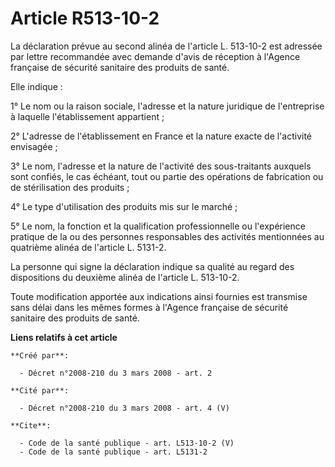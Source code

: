 # Article R513-10-2

La déclaration prévue au second alinéa de l'article L. 513-10-2 est adressée par lettre recommandée avec demande d'avis de
réception à l'Agence française de sécurité sanitaire des produits de santé. 

Elle indique : 

1° Le nom ou la raison sociale, l'adresse et la nature juridique de l'entreprise à laquelle l'établissement appartient ; 

2° L'adresse de l'établissement en France et la nature exacte de l'activité envisagée ; 

3° Le nom, l'adresse et la nature de l'activité des sous-traitants auxquels sont confiés, le cas échéant, tout ou partie des
opérations de fabrication ou de stérilisation des produits ; 

4° Le type d'utilisation des produits mis sur le marché ; 

5° Le nom, la fonction et la qualification professionnelle ou l'expérience pratique de la ou des personnes responsables des
activités mentionnées au quatrième alinéa de l'article L. 5131-2. 

La personne qui signe la déclaration indique sa qualité au regard des dispositions du deuxième alinéa de l'article L.
513-10-2. 

Toute modification apportée aux indications ainsi fournies est transmise sans délai dans les mêmes formes à l'Agence
française de sécurité sanitaire des produits de santé.

**Liens relatifs à cet article**

	**Créé par**:

	  - Décret n°2008-210 du 3 mars 2008 - art. 2

	**Cité par**:

	  - Décret n°2008-210 du 3 mars 2008 - art. 4 (V)

	**Cite**:

	  - Code de la santé publique - art. L513-10-2 (V)
	  - Code de la santé publique - art. L5131-2
